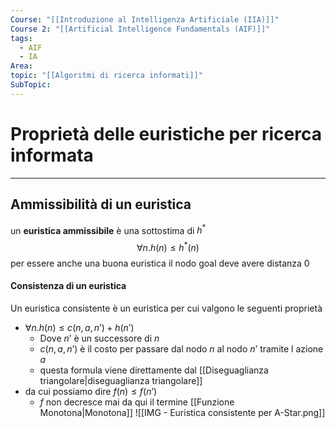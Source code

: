 ```yaml
---
Course: "[[Introduzione al Intelligenza Artificiale (IIA)]]"
Course 2: "[[Artificial Intelligence Fundamentals (AIF)]]"
tags:
  - AIF
  - IA
Area: 
topic: "[[Algoritmi di ricerca informati]]"
SubTopic:
---
```


# Proprietà delle euristiche per ricerca informata
---


## Ammissibilità di un euristica
un **euristica ammissibile** è una sottostima di $h^*$	 $$\forall n.h(n) \leq h^*(n)$$
per essere anche una buona euristica il nodo goal deve avere distanza 0



#### Consistenza di un euristica
Un euristica consistente è un euristica per cui valgono le seguenti proprietà
- $\forall n.h(n) \leq c(n,a,n’) + h(n’)$
	- Dove $n’$ è un successore di $n$
	- $c(n,a,n’)$ è il costo per passare dal nodo $n$ al nodo $n’$ tramite l azione $a$
	- questa formula viene direttamente dal [[Diseguaglianza triangolare|diseguaglianza triangolare]]
-  da cui possiamo dire $f(n) \leq f(n’)$ 
	- $f$ non decresce mai da qui il termine [[Funzione Monotona|Monotona]]
	![[IMG - Euristica consistente per A-Star.png]]
